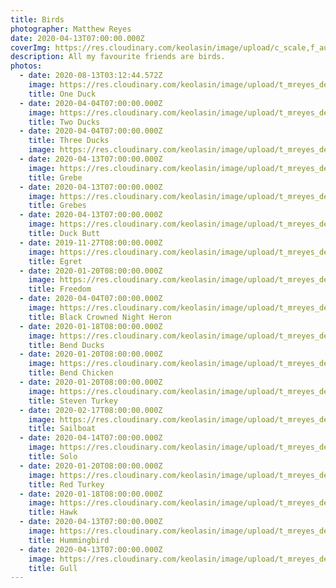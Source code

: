 ```yaml
---
title: Birds
photographer: Matthew Reyes
date: 2020-04-13T07:00:00.000Z
coverImg: https://res.cloudinary.com/keolasin/image/upload/c_scale,f_auto,q_auto,w_1600/v1597287037/Birds/Grebe.jpg
description: All my favourite friends are birds.
photos:
  - date: 2020-08-13T03:12:44.572Z
    image: https://res.cloudinary.com/keolasin/image/upload/t_mreyes_default/v1597286991/Birds/One_Duck.jpg
    title: One Duck
  - date: 2020-04-04T07:00:00.000Z
    image: https://res.cloudinary.com/keolasin/image/upload/t_mreyes_default/v1597287034/Birds/Two_Ducks.jpg
    title: Two Ducks
  - date: 2020-04-04T07:00:00.000Z
    title: Three Ducks
    image: https://res.cloudinary.com/keolasin/image/upload/t_mreyes_default/v1597287024/Birds/Three_Ducks.jpg
  - date: 2020-04-13T07:00:00.000Z
    image: https://res.cloudinary.com/keolasin/image/upload/t_mreyes_default/v1597287037/Birds/Grebe.jpg
    title: Grebe
  - date: 2020-04-13T07:00:00.000Z
    image: https://res.cloudinary.com/keolasin/image/upload/t_mreyes_default/v1597287037/Birds/Grebes.jpg
    title: Grebes
  - date: 2020-04-13T07:00:00.000Z
    image: https://res.cloudinary.com/keolasin/image/upload/t_mreyes_default/v1597287036/Birds/Duck_Butt.jpg
    title: Duck Butt
  - date: 2019-11-27T08:00:00.000Z
    image: https://res.cloudinary.com/keolasin/image/upload/t_mreyes_default/v1597287036/Birds/Egret.jpg
    title: Egret
  - date: 2020-01-20T08:00:00.000Z
    image: https://res.cloudinary.com/keolasin/image/upload/t_mreyes_default/v1597287036/Birds/Freedom.jpg
    title: Freedom
  - date: 2020-04-04T07:00:00.000Z
    image: https://res.cloudinary.com/keolasin/image/upload/t_mreyes_default/v1597287036/Birds/Black_Crowned_Night_Heron.jpg
    title: Black Crowned Night Heron
  - date: 2020-01-18T08:00:00.000Z
    image: https://res.cloudinary.com/keolasin/image/upload/t_mreyes_default/v1597287035/Birds/Bend_Ducks.jpg
    title: Bend Ducks
  - date: 2020-01-20T08:00:00.000Z
    image: https://res.cloudinary.com/keolasin/image/upload/t_mreyes_default/v1597287035/Birds/Bend_Chicken.jpg
    title: Bend Chicken
  - date: 2020-01-20T08:00:00.000Z
    image: https://res.cloudinary.com/keolasin/image/upload/t_mreyes_default/v1597287024/Birds/Steven_Turkey.jpg
    title: Steven Turkey
  - date: 2020-02-17T08:00:00.000Z
    image: https://res.cloudinary.com/keolasin/image/upload/t_mreyes_default/v1597287011/Birds/Sailboat.jpg
    title: Sailboat
  - date: 2020-04-14T07:00:00.000Z
    image: https://res.cloudinary.com/keolasin/image/upload/t_mreyes_default/v1597287011/Birds/Solo.jpg
    title: Solo
  - date: 2020-01-20T08:00:00.000Z
    image: https://res.cloudinary.com/keolasin/image/upload/t_mreyes_default/v1597287010/Birds/Red_Turkey.jpg
    title: Red Turkey
  - date: 2020-01-18T08:00:00.000Z
    image: https://res.cloudinary.com/keolasin/image/upload/t_mreyes_default/v1597286983/Birds/Hawk.jpg
    title: Hawk
  - date: 2020-04-13T07:00:00.000Z
    image: https://res.cloudinary.com/keolasin/image/upload/t_mreyes_default/v1597286983/Birds/Hummingbird.jpg
    title: Hummingbird
  - date: 2020-04-13T07:00:00.000Z
    image: https://res.cloudinary.com/keolasin/image/upload/t_mreyes_default/v1597286973/Birds/Gull.jpg
    title: Gull
---
```

